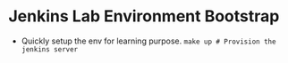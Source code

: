# Jenkins Lab Environment Bootstrap
- Quickly setup the env for learning purpose.
```make up # Provision the jenkins server```